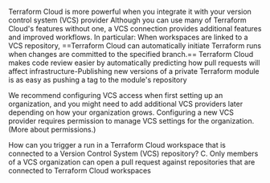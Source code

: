 
Terraform Cloud is more powerful when you integrate it with your version control system (VCS) provider Although you can use many of Terraform Cloud's features without one, a VCS connection provides additional features and improved workflows. 
In particular: When workspaces are linked to a VCS repository, ==Terraform Cloud can automatically initiate Terraform runs when changes are committed to the specified branch.== Terraform Cloud makes code review easier by automatically predicting how pull requests will affect infrastructure-Publishing new versions of a private Terraform module is as easy as pushing a tag to the module's repository

We recommend configuring VCS access when first setting up an organization, and you might need to add additional VCS providers later depending on how your organization grows. Configuring a new VCS provider requires permission to manage VCS settings for the organization. (More about permissions.)


How can you trigger a run in a Terraform Cloud workspace that is connected to a Version Control System (VCS) repository?
C. Only members of a VCS organization can open a pull request against repositories that are connected to Terraform Cloud workspaces

